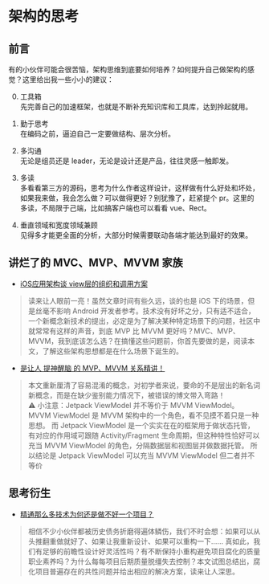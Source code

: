 # 架构的思考

## 前言

有的小伙伴可能会很苦恼，架构思维到底要如何培养？如何提升自己做架构的感觉？这里给出我一些小小的建议：

0. 工具箱  
先完善自己的加速框架，也就是不断补充知识库和工具库，达到拎起就用。

1. 勤于思考  
  在编码之前，逼迫自己一定要做结构、层次分析。
2. 多沟通  
  无论是组员还是 leader，无论是设计还是产品，往往灵感一触即发。
3. 多读  
  多看看第三方的源码，思考为什么作者这样设计，这样做有什么好处和坏处，如果我来做，我会怎么做？可以做得更好？别犹豫了，赶紧提个 pr。这里的 多读，不局限于己端，比如搞客户端也可以看看 vue、Rect。
4. 垂直领域和宽度领域兼顾  
  见得多才能更全面的分析，大部分时候需要联动各端才能达到最好的效果。

## 讲烂了的 MVC、MVP、MVVM 家族

- [iOS应用架构谈 view层的组织和调用方案](https://casatwy.com/iosying-yong-jia-gou-tan-viewceng-de-zu-zhi-he-diao-yong-fang-an.html)
> 读来让人眼前一亮！虽然文章时间有些久远，谈的也是 iOS 下的场景，但是丝毫不影响 Android 开发者参考。技术没有好坏之分，只有适不适合，一个新概念新技术的提出，必定是为了解决某种特定场景下的问题，社区中就常常有这样的声音，到底 MVP 比 MVVM 更好吗？MVC、MVP、MVVM，我到底该怎么选？在搞懂这些问题前，你首先要做的是，阅读本文，了解这些架构思想都是在什么场景下诞生的。

- [是让人 提神醒脑 的 MVP、MVVM 关系精讲！](https://juejin.im/post/6846687603547176974)
>  本文重新厘清了容易混淆的概念，对初学者来说，要命的不是层出的新名词新概念，而是在缺少鉴别能力情况下，被错误的博文带入弯路！   
>  ⚠️ 小注意：Jetpack ViewModel 并不等价于 MVVM ViewModel。
>  MVVM ViewModel 是 MVVM 架构中的一个角色，看不见摸不着只是一种思想。
>  而 Jetpack ViewModel 是一个实实在在的框架用于做状态托管，有对应的作用域可跟随 Activity/Fragment 生命周期，但这种特性恰好可以充当 MVVM ViewModel 的角色，分隔数据层和视图层并做数据托管。
>  所以结论是 Jetpack ViewModel 可以充当 MVVM ViewModel 但二者并不等价

## 思考衍生

- [精通那么多技术为何还是做不好一个项目？](https://zhuanlan.zhihu.com/p/108341436)
> 相信不少小伙伴都被历史债务折磨得遍体鳞伤，我们不时会想：如果可以从头推翻重做就好了、如果让我重新设计、如果可以重构一下…… 真如此，我们有足够的前瞻性设计好灵活性吗？有不断保持小重构避免项目腐化的质量职业素养吗？为什么每每项目后期质量脱缰失去控制？本文试图总结出，腐化项目普遍存在的共性问题并给出相应的解决方案，读来让人深思。
